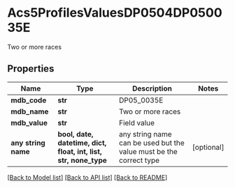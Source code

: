 # Acs5ProfilesValuesDP0504DP050035E

Two or more races

## Properties
Name | Type | Description | Notes
------------ | ------------- | ------------- | -------------
**mdb_code** | **str** | DP05_0035E | 
**mdb_name** | **str** | Two or more races | 
**mdb_value** | **str** | Field value | 
**any string name** | **bool, date, datetime, dict, float, int, list, str, none_type** | any string name can be used but the value must be the correct type | [optional]

[[Back to Model list]](../README.md#documentation-for-models) [[Back to API list]](../README.md#documentation-for-api-endpoints) [[Back to README]](../README.md)


